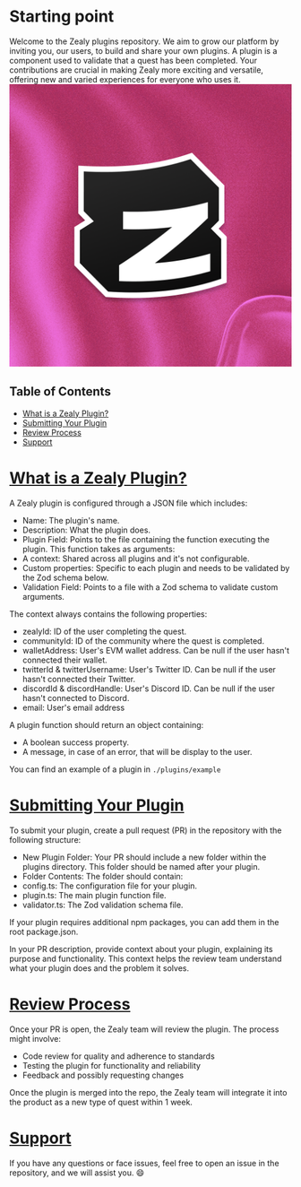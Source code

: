 # Starting point 
Welcome to the Zealy plugins repository. We aim to grow our platform by inviting you, our users, to build and share your own plugins. A plugin is a component used to validate that a quest has been completed. Your contributions are crucial in making Zealy more exciting and versatile, offering new and varied experiences for everyone who uses it.
![Zealy Logo](https://github.com/crew3/plugins/blob/cca193a8616a9c88ef086713be547023ac6a6ece/Zealy.png)


## Table of Contents

- [What is a Zealy Plugin?](#section-1)
- [Submitting Your Plugin](#section-2)
- [Review Process](#section-3)
- [Support](#section-4)


# [What is a Zealy Plugin?](#section-1) 
A Zealy plugin is configured through a JSON file which includes:

- Name: The plugin's name.
- Description: What the plugin does.
- Plugin Field: Points to the file containing the function executing the plugin. This function takes as arguments:
- A context: Shared across all plugins and it's not configurable.
- Custom properties: Specific to each plugin and needs to be validated by the Zod schema below.
- Validation Field: Points to a file with a Zod schema to validate custom arguments.


The context always contains the following properties:
- zealyId: ID of the user completing the quest.
- communityId: ID of the community where the quest is completed.
- walletAddress: User's EVM wallet address. Can be null if the user hasn't connected their wallet.
- twitterId & twitterUsername: User's Twitter ID. Can be null if the user hasn't connected their Twitter.
- discordId & discordHandle: User's Discord ID. Can be null if the user hasn't connected to Discord.
- email: User's email address


A plugin function should return an object containing:
- A boolean success property.
- A message, in case of an error, that will be display to the user.

You can find an example of a plugin in `./plugins/example`


# [Submitting Your Plugin](#section-2)
To submit your plugin, create a pull request (PR) in the repository with the following structure:

- New Plugin Folder: Your PR should include a new folder within the plugins directory. This folder should be named after your plugin.
- Folder Contents: The folder should contain:
 - config.ts: The configuration file for your plugin.
 - plugin.ts: The main plugin function file.
 - validator.ts: The Zod validation schema file.

If your plugin requires additional npm packages, you can add them in the root package.json.

In your PR description, provide context about your plugin, explaining its purpose and functionality. This context helps the review team understand what your plugin does and the problem it solves.


# [Review Process](#section-3)
Once your PR is open, the Zealy team will review the plugin. The process might involve:
- Code review for quality and adherence to standards
- Testing the plugin for functionality and reliability
- Feedback and possibly requesting changes

Once the plugin is merged into the repo, the Zealy team will integrate it into the product as a new type of quest within 1 week.


# [Support](#section-4)
If you have any questions or face issues, feel free to open an issue in the repository, and we will assist you. :smile:
